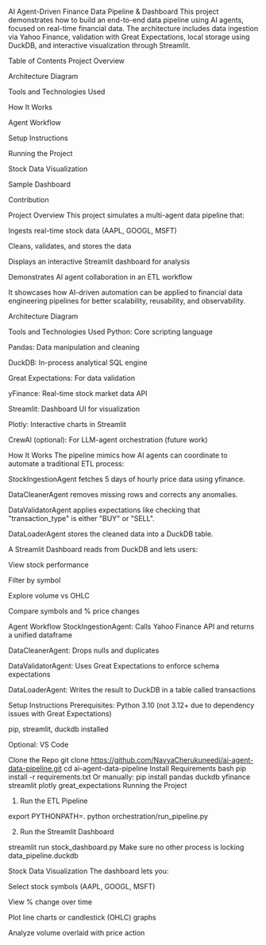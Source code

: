 AI Agent-Driven Finance Data Pipeline & Dashboard
This project demonstrates how to build an end-to-end data pipeline using AI agents, focused on real-time financial data. The architecture includes data ingestion via Yahoo Finance, validation with Great Expectations, local storage using DuckDB, and interactive visualization through Streamlit.

Table of Contents
Project Overview

Architecture Diagram

Tools and Technologies Used

How It Works

Agent Workflow

Setup Instructions

Running the Project

Stock Data Visualization

Sample Dashboard

Contribution

Project Overview
This project simulates a multi-agent data pipeline that:

Ingests real-time stock data (AAPL, GOOGL, MSFT)

Cleans, validates, and stores the data

Displays an interactive Streamlit dashboard for analysis

Demonstrates AI agent collaboration in an ETL workflow

It showcases how AI-driven automation can be applied to financial data engineering pipelines for better scalability, reusability, and observability.

Architecture Diagram

Tools and Technologies Used
Python: Core scripting language

Pandas: Data manipulation and cleaning

DuckDB: In-process analytical SQL engine

Great Expectations: For data validation

yFinance: Real-time stock market data API

Streamlit: Dashboard UI for visualization

Plotly: Interactive charts in Streamlit

CrewAI (optional): For LLM-agent orchestration (future work)

How It Works
The pipeline mimics how AI agents can coordinate to automate a traditional ETL process:

StockIngestionAgent fetches 5 days of hourly price data using yfinance.

DataCleanerAgent removes missing rows and corrects any anomalies.

DataValidatorAgent applies expectations like checking that "transaction_type" is either "BUY" or "SELL".

DataLoaderAgent stores the cleaned data into a DuckDB table.

A Streamlit Dashboard reads from DuckDB and lets users:

View stock performance

Filter by symbol

Explore volume vs OHLC

Compare symbols and % price changes

Agent Workflow
StockIngestionAgent: Calls Yahoo Finance API and returns a unified dataframe

DataCleanerAgent: Drops nulls and duplicates

DataValidatorAgent: Uses Great Expectations to enforce schema expectations

DataLoaderAgent: Writes the result to DuckDB in a table called transactions

Setup Instructions
Prerequisites:
Python 3.10 (not 3.12+ due to dependency issues with Great Expectations)

pip, streamlit, duckdb installed

Optional: VS Code

Clone the Repo
git clone https://github.com/NavyaCherukuneedi/ai-agent-data-pipeline.git
cd ai-agent-data-pipeline
Install Requirements
bash
pip install -r requirements.txt
Or manually:
pip install pandas duckdb yfinance streamlit plotly great_expectations
Running the Project
1. Run the ETL Pipeline

export PYTHONPATH=.
python orchestration/run_pipeline.py

2. Run the Streamlit Dashboard

streamlit run stock_dashboard.py
Make sure no other process is locking data_pipeline.duckdb


Stock Data Visualization
The dashboard lets you:

Select stock symbols (AAPL, GOOGL, MSFT)

View % change over time

Plot line charts or candlestick (OHLC) graphs

Analyze volume overlaid with price action




